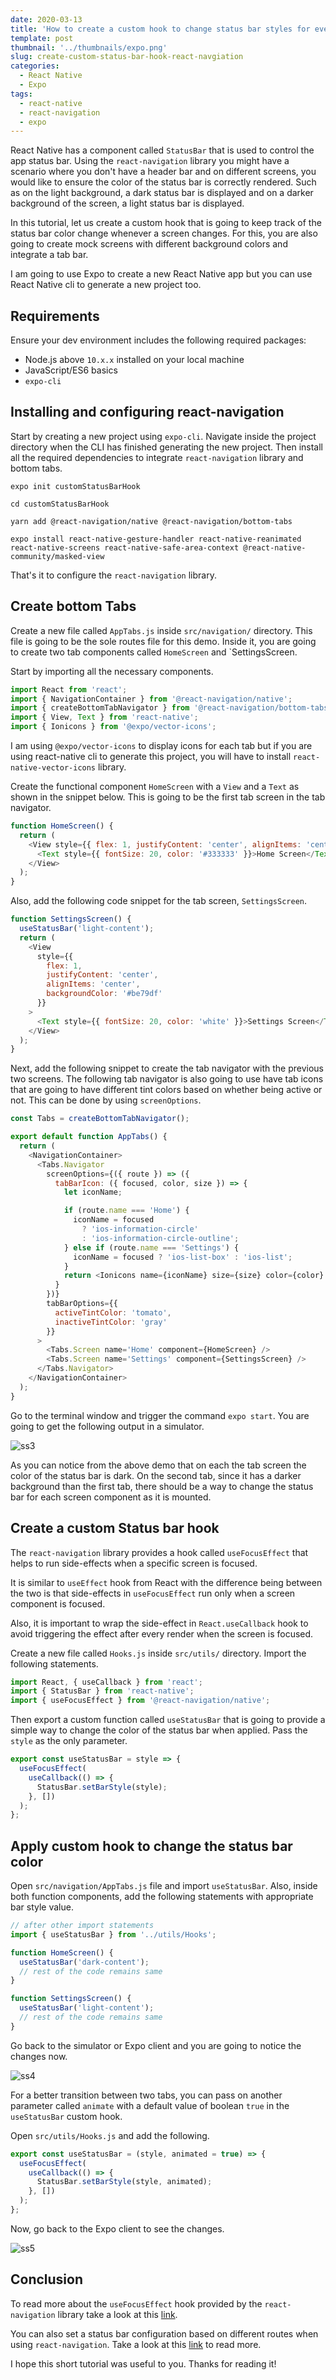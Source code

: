 ```yaml
---
date: 2020-03-13
title: 'How to create a custom hook to change status bar styles for every screen using React Navigation'
template: post
thumbnail: '../thumbnails/expo.png'
slug: create-custom-status-bar-hook-react-navgiation
categories:
  - React Native
  - Expo
tags:
  - react-native
  - react-navigation
  - expo
---
```


React Native has a component called `StatusBar` that is used to control the app status bar. Using the `react-navigation` library you might have a scenario where you don't have a header bar and on different screens, you would like to ensure the color of the status bar is correctly rendered. Such as on the light background, a dark status bar is displayed and on a darker background of the screen, a light status bar is displayed.

In this tutorial, let us create a custom hook that is going to keep track of the status bar color change whenever a screen changes. For this, you are also going to create mock screens with different background colors and integrate a tab bar.

I am going to use Expo to create a new React Native app but you can use React Native cli to generate a new project too.

## Requirements

Ensure your dev environment includes the following required packages:

- Node.js above `10.x.x` installed on your local machine
- JavaScript/ES6 basics
- `expo-cli`

## Installing and configuring react-navigation

Start by creating a new project using `expo-cli`. Navigate inside the project directory when the CLI has finished generating the new project. Then install all the required dependencies to integrate `react-navigation` library and bottom tabs.

```shell
expo init customStatusBarHook

cd customStatusBarHook

yarn add @react-navigation/native @react-navigation/bottom-tabs

expo install react-native-gesture-handler react-native-reanimated react-native-screens react-native-safe-area-context @react-native-community/masked-view
```

That's it to configure the `react-navigation` library.

## Create bottom Tabs

Create a new file called `AppTabs.js` inside `src/navigation/` directory. This file is going to be the sole routes file for this demo. Inside it, you are going to create two tab components called `HomeScreen` and `SettingsScreen.

Start by importing all the necessary components.

```js
import React from 'react';
import { NavigationContainer } from '@react-navigation/native';
import { createBottomTabNavigator } from '@react-navigation/bottom-tabs';
import { View, Text } from 'react-native';
import { Ionicons } from '@expo/vector-icons';
```

I am using `@expo/vector-icons` to display icons for each tab but if you are using react-native cli to generate this project, you will have to install `react-native-vector-icons` library.

Create the functional component `HomeScreen` with a `View` and a `Text` as shown in the snippet below. This is going to be the first tab screen in the tab navigator.

```js
function HomeScreen() {
  return (
    <View style={{ flex: 1, justifyContent: 'center', alignItems: 'center' }}>
      <Text style={{ fontSize: 20, color: '#333333' }}>Home Screen</Text>
    </View>
  );
}
```

Also, add the following code snippet for the tab screen, `SettingsScreen`.

```js
function SettingsScreen() {
  useStatusBar('light-content');
  return (
    <View
      style={{
        flex: 1,
        justifyContent: 'center',
        alignItems: 'center',
        backgroundColor: '#be79df'
      }}
    >
      <Text style={{ fontSize: 20, color: 'white' }}>Settings Screen</Text>
    </View>
  );
}
```

Next, add the following snippet to create the tab navigator with the previous two screens. The following tab navigator is also going to use have tab icons that are going to have different tint colors based on whether being active or not. This can be done by using `screenOptions`.

```js
const Tabs = createBottomTabNavigator();

export default function AppTabs() {
  return (
    <NavigationContainer>
      <Tabs.Navigator
        screenOptions={({ route }) => ({
          tabBarIcon: ({ focused, color, size }) => {
            let iconName;

            if (route.name === 'Home') {
              iconName = focused
                ? 'ios-information-circle'
                : 'ios-information-circle-outline';
            } else if (route.name === 'Settings') {
              iconName = focused ? 'ios-list-box' : 'ios-list';
            }
            return <Ionicons name={iconName} size={size} color={color} />;
          }
        })}
        tabBarOptions={{
          activeTintColor: 'tomato',
          inactiveTintColor: 'gray'
        }}
      >
        <Tabs.Screen name='Home' component={HomeScreen} />
        <Tabs.Screen name='Settings' component={SettingsScreen} />
      </Tabs.Navigator>
    </NavigationContainer>
  );
}
```

Go to the terminal window and trigger the command `expo start`. You are going to get the following output in a simulator.

![ss3](https://i.imgur.com/h4ZpdMF.gif)

As you can notice from the above demo that on each the tab screen the color of the status bar is dark. On the second tab, since it has a darker background than the first tab, there should be a way to change the status bar for each screen component as it is mounted.

## Create a custom Status bar hook

The `react-navigation` library provides a hook called `useFocusEffect` that helps to run side-effects when a specific screen is focused.

It is similar to `useEffect` hook from React with the difference being between the two is that side-effects in `useFocusEffect` run only when a screen component is focused.

Also, it is important to wrap the side-effect in `React.useCallback` hook to avoid triggering the effect after every render when the screen is focused.

Create a new file called `Hooks.js` inside `src/utils/` directory. Import the following statements.

```js
import React, { useCallback } from 'react';
import { StatusBar } from 'react-native';
import { useFocusEffect } from '@react-navigation/native';
```

Then export a custom function called `useStatusBar` that is going to provide a simple way to change the color of the status bar when applied. Pass the `style` as the only parameter.

```js
export const useStatusBar = style => {
  useFocusEffect(
    useCallback(() => {
      StatusBar.setBarStyle(style);
    }, [])
  );
};
```

## Apply custom hook to change the status bar color

Open `src/navigation/AppTabs.js` file and import `useStatusBar`. Also, inside both function components, add the following statements with appropriate bar style value.

```js
// after other import statements
import { useStatusBar } from '../utils/Hooks';

function HomeScreen() {
  useStatusBar('dark-content');
  // rest of the code remains same
}

function SettingsScreen() {
  useStatusBar('light-content');
  // rest of the code remains same
}
```

Go back to the simulator or Expo client and you are going to notice the changes now.

![ss4](https://i.imgur.com/EuVkbSG.gif)

For a better transition between two tabs, you can pass on another parameter called `animate` with a default value of boolean `true` in the `useStatusBar` custom hook.

Open `src/utils/Hooks.js` and add the following.

```js
export const useStatusBar = (style, animated = true) => {
  useFocusEffect(
    useCallback(() => {
      StatusBar.setBarStyle(style, animated);
    }, [])
  );
};
```

Now, go back to the Expo client to see the changes.

![ss5](https://i.imgur.com/sS9ASUg.gif)

## Conclusion

To read more about the `useFocusEffect` hook provided by the `react-navigation` library take a look at this [link](https://reactnavigation.org/docs/use-focus-effect/).

You can also set a status bar configuration based on different routes when using `react-navigation`. Take a look at this [link](https://reactnavigation.org/docs/status-bar/) to read more.

I hope this short tutorial was useful to you. Thanks for reading it!
